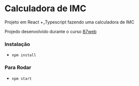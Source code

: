 # Calculadora de IMC


Projeto em React +_Typescript fazendo uma calculadora de IMC

Projedo desenvolvido durante o curso [B7web](https://b7web.com.br)


### Instalação

- `npm install`

### Para Rodar

- `npm start`